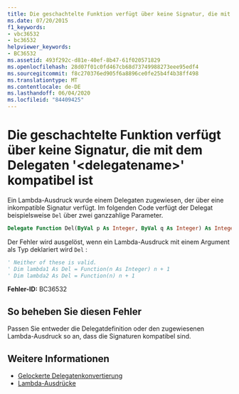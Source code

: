 ```yaml
---
title: Die geschachtelte Funktion verfügt über keine Signatur, die mit dem Delegaten '<delegatename>' kompatibel ist
ms.date: 07/20/2015
f1_keywords:
- vbc36532
- bc36532
helpviewer_keywords:
- BC36532
ms.assetid: 493f292c-d81e-40ef-8b47-61f020571829
ms.openlocfilehash: 28d07f01c0fd467cb68d73749988273eee95edf4
ms.sourcegitcommit: f8c270376ed905f6a8896ce0fe25b4f4b38ff498
ms.translationtype: MT
ms.contentlocale: de-DE
ms.lasthandoff: 06/04/2020
ms.locfileid: "84409425"
---
```

# <a name="nested-function-does-not-have-a-signature-that-is-compatible-with-delegate-delegatename"></a>Die geschachtelte Funktion verfügt über keine Signatur, die mit dem Delegaten '\<delegatename>' kompatibel ist

Ein Lambda-Ausdruck wurde einem Delegaten zugewiesen, der über eine inkompatible Signatur verfügt. Im folgenden Code verfügt der Delegat beispielsweise `Del` über zwei ganzzahlige Parameter.

```vb
Delegate Function Del(ByVal p As Integer, ByVal q As Integer) As Integer
```

Der Fehler wird ausgelöst, wenn ein Lambda-Ausdruck mit einem Argument als Typ deklariert wird `Del` :

```vb
' Neither of these is valid.
' Dim lambda1 As Del = Function(n As Integer) n + 1
' Dim lambda2 As Del = Function(n) n + 1
```

**Fehler-ID:** BC36532

## <a name="to-correct-this-error"></a>So beheben Sie diesen Fehler

Passen Sie entweder die Delegatdefinition oder den zugewiesenen Lambda-Ausdruck so an, dass die Signaturen kompatibel sind.

## <a name="see-also"></a>Weitere Informationen

- [Gelockerte Delegatenkonvertierung](../../programming-guide/language-features/delegates/relaxed-delegate-conversion.md)
- [Lambda-Ausdrücke](../../programming-guide/language-features/procedures/lambda-expressions.md)
